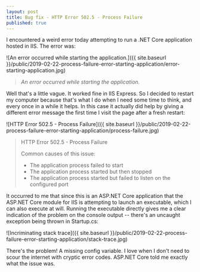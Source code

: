 ```yaml
---
layout: post
title: Bug fix - HTTP Error 502.5 - Process Failure
published: true
---
```


I encountered a weird error today attempting to run a .NET Core application hosted in IIS. The error was:

![An error occurred while starting the application.]({{ site.baseurl }}/public/2019-02-22-process-failure-error-starting-application/error-starting-application.jpg)

> *An error occurred while starting the application.*

Well that's a little vague. It worked fine in IIS Express. So I decided to restart my computer because that's what I do when I need some time to think, and every once in a while it helps. In this case it actually did help by giving a different error message the first time I visit the page after a fresh restart:

![HTTP Error 502.5 - Process Failure]({{ site.baseurl }}/public/2019-02-22-process-failure-error-starting-application/process-failure.jpg)

> HTTP Error 502.5 - Process Failure
> 
> Common causes of this issue:
> - The application process failed to start
> - The application process started but then stopped
> - The application process started but failed to listen on the configured port

It occurred to me that since this is an ASP.NET Core application that the ASP.NET Core module for IIS is attempting to launch an executable, which I can also execute at will. Running the executable directly gives me a clear indication of the problem on the console output -- there's an uncaught exception being thrown in Startup.cs:

![Incriminating stack trace]({{ site.baseurl }}/public/2019-02-22-process-failure-error-starting-application/stack-trace.jpg)

There's the problem! A missing config variable. I love when I don't need to scour the internet with cryptic error codes. ASP.NET Core told me exactly what the issue was.